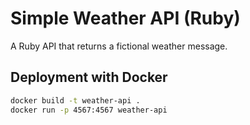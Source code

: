 # Simple Weather API (Ruby)

A Ruby API that returns a fictional weather message.

## Deployment with Docker
```bash
docker build -t weather-api .
docker run -p 4567:4567 weather-api
